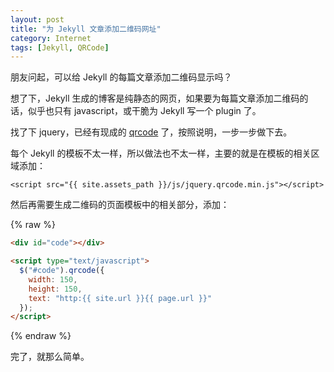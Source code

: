 ```yaml
---
layout: post
title: "为 Jekyll 文章添加二维码网址"
category: Internet
tags: [Jekyll, QRCode]
---
```


朋友问起，可以给 Jekyll 的每篇文章添加二维码显示吗？

想了下，Jekyll 生成的博客是纯静态的网页，如果要为每篇文章添加二维码的话，似乎也只有 javascript，或干脆为 Jekyll 写一个 plugin 了。

找了下 jquery，已经有现成的 [qrcode](https://github.com/jeromeetienne/jquery-qrcode) 了，按照说明，一步一步做下去。

<!-- more -->
每个 Jekyll 的模板不太一样，所以做法也不太一样，主要的就是在模板的相关区域添加：

    <script src="{{ site.assets_path }}/js/jquery.qrcode.min.js"></script>

然后再需要生成二维码的页面模板中的相关部分，添加：

{% raw %}
```html
<div id="code"></div>

<script type="text/javascript">
  $("#code").qrcode({
    width: 150,
    height: 150,
    text: "http:{{ site.url }}{{ page.url }}"
  });
</script>
```
{% endraw %}

完了，就那么简单。

